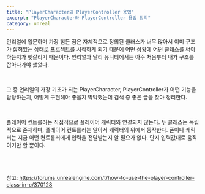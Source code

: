 ```yaml
---
title: "PlayerCharacter와 PlayerController 용법"
excerpt: "PlayerCharacter와 PlayerController 용법 정리"
category: unreal
---
```


언리얼에 입문하며 가장 힘든 점은 자체적으로 정의된 클래스가 너무 많아서 이미 구조가 잡혀있는 상태로 프로젝트를 시작하게 되기 때문에 어떤 상황에 어떤 클래스를 써야 하는지가 햇갈리기 때문이다. 언리얼과 달리 유니티에서는 아주 처음부터 내가 구조를 잡아나가야 했었다.

<br/>

그 중 언리얼의 가장 기초가 되는 PlayerCharacter, PlayerController가 어떤 기능을 담당하는지, 어떻게 구현해야 좋을지 막막했는데 검색 중 좋은 글을 찾아 정리한다.

<br/>

플레이어 컨트롤러는 직접적으로 플레이어 캐릭터와 연결되지 않는다. 두 클래스는 독립적으로 존재하며, 플레이어 컨트롤러는 알아서 캐릭터의 위에서 동작한다. 폰이나 캐릭터는 지금 어떤 컨트롤러에게 입력을 전달받는지 알 필요가 없다. 단지 입력값대로 움직이기만 할 뿐이다.



<br/><br/><br/>
참고: https://forums.unrealengine.com/t/how-to-use-the-player-controller-class-in-c/370128
<!--stackedit_data:
eyJoaXN0b3J5IjpbNjkwMjY2MDk5LDE4Mzg4Njc5NjBdfQ==
-->